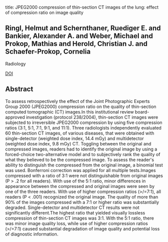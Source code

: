 title: JPEG2000 compression of thin-section CT images of the lung: effect of compression ratio on image quality

## Ringl, Helmut and Schernthaner, Ruediger E. and Bankier, Alexander A. and Weber, Michael and Prokop, Mathias and Herold, Christian J. and Schaefer-Prokop, Cornelia
Radiology

<a href="https://doi.org/10.1148/radiol.2403050519">DOI</a>

## Abstract
To assess retrospectively the effect of the Joint Photographic Experts Group 2000 (JPEG2000) compression ratio on the quality of thin-section computed tomographic (CT) images.In this institutional review board-approved investigation (protocol 238/2004), thin-section CT images were subjected to irreversible JPEG2000 compression by using five compression ratios (3:1, 5:1, 7:1, 9:1, and 11:1). Three radiologists independently evaluated 60 thin-section CT images, of various diseases, that were obtained with single-detector (weighted dose index, 14.4 mGy) and multidetector (weighted dose index, 9.8 mGy) CT. Toggling between the original and compressed images, readers had to identify the original image by using a forced-choice two-alternative model and to subjectively rank the quality of what they believed to be the compressed image. To assess the reader's ability to distinguish the compressed from the original image, a binomial test was used. Bonferroni correction was applied for all multiple tests.Images compressed with a ratio of 3:1 were not distinguishable from original images (P > .2 for all readers). With use of the 5:1 ratio, minor differences in appearance between the compressed and original images were seen by one of the three readers. With use of higher compression ratios (>/=7:1), all readers (P < .001) recognized the original image. The quality of more than 90% of the images compressed with a 7:1 or higher ratio was substantially degraded. Single-detector and multidetector CT results were not significantly different.The highest ratio that yielded visually lossless compression of thin-section CT images was 3:1. With the 5:1 ratio, there was minor image quality loss, while use of higher compression ratios (>/=7:1) caused substantial degradation of image quality and potential loss of diagnostic information.

